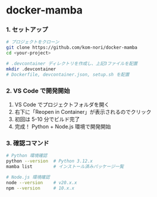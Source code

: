# docker-mamba

### 1. セットアップ

```bash
# プロジェクトをクローン
git clone https://github.com/kom-nori/docker-mamba
cd <your-project>

# .devcontainer ディレクトリを作成し、上記3ファイルを配置
mkdir .devcontainer
# Dockerfile, devcontainer.json, setup.sh を配置
```

### 2. VS Code で開発開始

1. VS Code でプロジェクトフォルダを開く
2. 右下に「Reopen in Container」が表示されるのでクリック
3. 初回は 5-10 分でビルド完了
4. 完成！ Python + Node.js 環境で開発開始

### 3. 確認コマンド

```bash
# Python 環境確認
python --version  # Python 3.12.x
mamba list        # インストール済みパッケージ一覧

# Node.js 環境確認
node --version    # v20.x.x
npm --version     # 10.x.x
```
